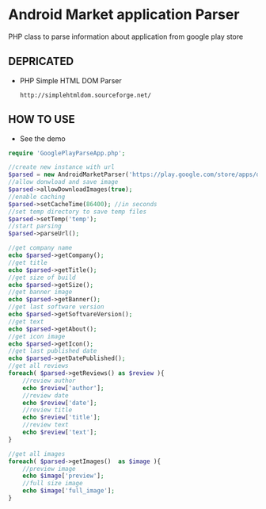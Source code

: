 Android Market application Parser
============

PHP class to parse information about application from google play store

DEPRICATED
--------------

*  PHP Simple HTML DOM Parser

    ``http://simplehtmldom.sourceforge.net/``

HOW TO USE
--------------

*  See the demo

```php
require 'GooglePlayParseApp.php';

//create new instance with url
$parsed = new AndroidMarketParser('https://play.google.com/store/apps/details?id=com.easit.sberny&hl=cs');
//allow donwload and save image
$parsed->allowDownloadImages(true);
//enable caching 
$parsed->setCacheTime(86400); //in seconds
//set temp directory to save temp files
$parsed->setTemp('temp');
//start parsing
$parsed->parseUrl();

//get company name
echo $parsed->getCompany();
//get title 
echo $parsed->getTitle();
//get size of build
echo $parsed->getSize();
//get banner image
echo $parsed->getBanner();
//get last software version
echo $parsed->getSoftvareVersion();
//get text
echo $parsed->getAbout();
//get icon image
echo $parsed->getIcon();
//get last published date
echo $parsed->getDatePublished();
//get all reviews
foreach( $parsed->getReviews() as $review ){
	//review author
	echo $review['author'];
	//review date
	echo $review['date'];
	//review title
	echo $review['title'];
	//review text
	echo $review['text'];
}

//get all images
foreach( $parsed->getImages()  as $image ){
	//preview image
	echo $image['preview'];
	//full size image
	echo $image['full_image'];
}
```
